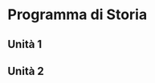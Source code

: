 # Programma di Storia

## Unità 1

## Unità 2


<!--stackedit_data:
eyJoaXN0b3J5IjpbMTkyNDM4MjM1MSwtMjA4ODc0NjYxMiw3Mz
A5OTgxMTZdfQ==
-->